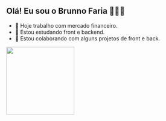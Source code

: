 ## Olá! Eu sou o Brunno Faria 🧑🏻‍💻

- 🔭 Hoje trabalho com mercado financeiro.
- 🌱 Estou estudando front e backend.
- 👯 Estou colaborando com alguns projetos de front e back.

<div>
<a href ="https://github.com/BrunnoFaria"> 
 <img height="180cm" src="https://github-readme-stats.vercel.app/api?username=brunnofaria&show_icons=true&theme=tokyonight&include_all_commits=true&count_private=true"/>
</div>

<div
            <i class="devicon-html5-plain colored"></i>
</div>
          
